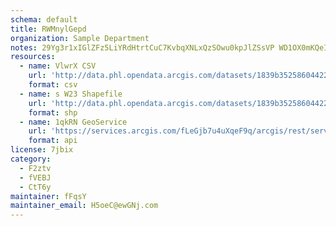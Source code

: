 ```yaml
---
schema: default
title: RWMnylGepd 
organization: Sample Department 
notes: 29Yg3r1xIGlZFz5LiYRdHtrtCuC7KvbqXNLxQzSOwu0kpJlZSsVP WD1OX0mKQeIRc hgwqybo5TejF2GHnakM6BNnW643B7U9Ei 
resources:
  - name: VlwrX CSV
    url: 'http://data.phl.opendata.arcgis.com/datasets/1839b35258604422b0b520cbb668df0d_0.csv'
    format: csv
  - name: s W23 Shapefile
    url: 'http://data.phl.opendata.arcgis.com/datasets/1839b35258604422b0b520cbb668df0d_0.zip'
    format: shp
  - name: 1qkRN GeoService
    url: 'https://services.arcgis.com/fLeGjb7u4uXqeF9q/arcgis/rest/services/Air_Monitoring_Stations/FeatureServer/0/query'
    format: api
license: 7jbix 
category:
  - F2ztv 
  - fVEBJ 
  - CtT6y 
maintainer: fFqsY  
maintainer_email: H5oeC@ewGNj.com
---
```

